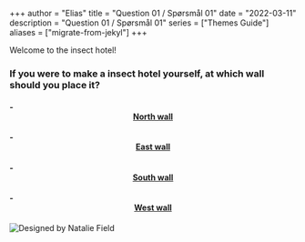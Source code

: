 +++
author = "Elias"
title = "Question 01 / Spørsmål 01"
date = "2022-03-11"
description = "Question 01 / Spørsmål 01"
series = ["Themes Guide"]
aliases = ["migrate-from-jekyl"]
+++

Welcome to the insect hotel!


### If you were to make a insect hotel yourself, at which wall should you place it?


#### - <center> [North wall](https://biodivgame.github.io/archive/question-2_01_false/wrong-answer/) </center>
#### - <center> [East wall](https://biodivgame.github.io/archive/question-2_01_false/wrong-answer/) </center>
#### - <center> [South wall](https://biodivgame.github.io/archive/question-2_01_correct/right-answer/) </center>
#### - <center> [West wall](https://biodivgame.github.io/archive/question-2_01_false/wrong-answer/) </center>

![Designed by Natalie Field](/img/insect-hotel.jpg)